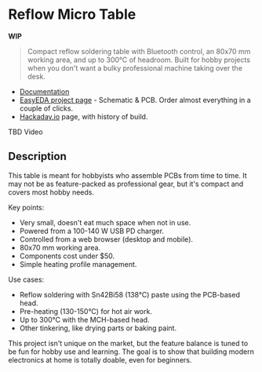 Reflow Micro Table
==================

**WIP**

> Compact reflow soldering table with Bluetooth control, an 80x70 mm working
area, and up to 300°C of headroom. Built for hobby projects when you don't want
a bulky professional machine taking over the desk.

- [Documentation](doc/README.md)
- [EasyEDA project page](https://oshwlab.com/reflow/reflow-usb-pd-headless) -
  Schematic & PCB. Order almost everything in a couple of clicks.
- [Hackaday.io](https://hackaday.io/project/168063-reflow-micro-table) page,
  with history of build.

TBD Video


## Description

This table is meant for hobbyists who assemble PCBs from time to time. It may
not be as feature-packed as professional gear, but it's compact and covers most
hobby needs.

Key points:

- Very small, doesn't eat much space when not in use.
- Powered from a 100-140 W USB PD charger.
- Controlled from a web browser (desktop and mobile).
- 80x70 mm working area.
- Components cost under $50.
- Simple heating profile management.

Use cases:

- Reflow soldering with Sn42Bi58 (138°C) paste using the PCB-based head.
- Pre-heating (130-150°C) for hot air work.
- Up to 300°C with the MCH-based head.
- Other tinkering, like drying parts or baking paint.

This project isn't unique on the market, but the feature balance is tuned to be
fun for hobby use and learning. The goal is to show that building modern
electronics at home is totally doable, even for beginners.
